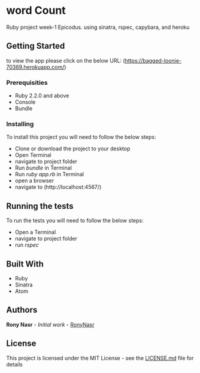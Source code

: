 # word Count
Ruby project week-1 Epicodus. using sinatra, rspec, capybara, and heroku

## Getting Started

to view the app please click on the below URL:
(https://bagged-loonie-70369.herokuapp.com/) 

### Prerequisities

* Ruby 2.2.0 and above
* Console
* Bundle 

### Installing

To install this project you will need to follow the below steps:

* Clone or download the project to your desktop
* Open Terminal
* navigate to project folder
* Run _bundle_ in Terminal
* Run _ruby app.rb_ in Terminal
* open a browser
* navigate to (http://localhost:4567/)

## Running the tests

To run the tests you will need to follow the below steps:

* Open a Terminal
* navigate to project folder
* run _rspec_

## Built With

* Ruby
* Sinatra
* Atom

## Authors

**Rony Nasr** - *Initial work* - [RonyNasr](https://github.com/RonyNasr)

## License

This project is licensed under the MIT License - see the [LICENSE.md](LICENSE.md) file for details
